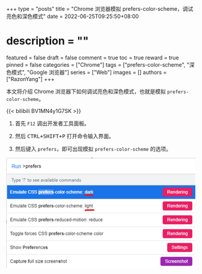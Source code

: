 +++
type = "posts"
title = "Chrome 浏览器模拟 prefers-color-scheme，调试亮色和深色模式"
date = 2022-06-25T09:25:50+08:00
# description = ""
featured = false
draft = false
comment = true
toc = true
reward = true
pinned = false
categories = ["Chrome"]
tags = ["prefers-color-scheme", "深色模式", "Google 浏览器"]
series = ["Web"]
images = []
authors = ["RazonYang"]
+++

本文将介绍 Chrome 浏览器下如何调试亮色和深色模式，也就是模拟 `prefers-color-scheme`。

<!--more-->

{{< bilibili BV1MN4y1G7SK >}}

1. 首先 `F12` 调出开发者工具面板。

1. 然后 <kbd><kbd>CTRL</kbd>+<kbd>SHIFT</kbd>+<kbd>P</kbd></kbd> 打开命令输入界面。

1. 然后键入 `prefers`，即可出现模拟 `prefers-color-scheme` 的选项。

![模拟 prefers-color-scheme](command.png#center)
